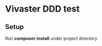 Vivaster DDD test
========================

Setup
--------------
Run **composer install** under project directory

